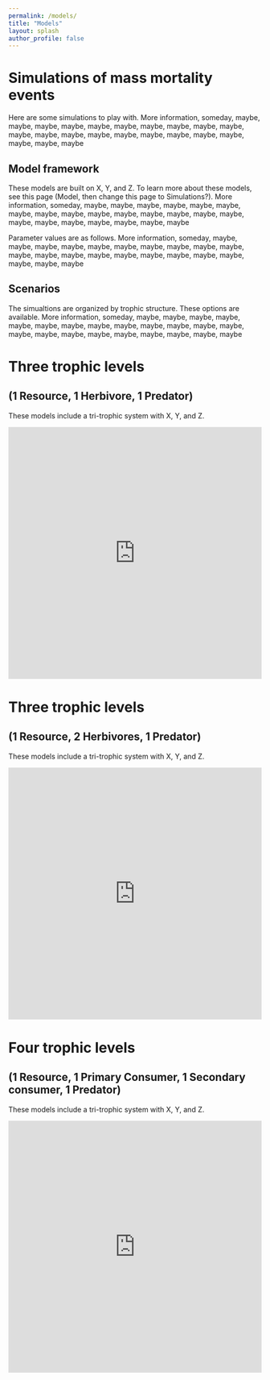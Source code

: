 ```yaml
---
permalink: /models/
title: "Models"
layout: splash
author_profile: false
---
```

# Simulations of mass mortality events
Here are some simulations to play with. More information, someday, maybe, maybe, maybe, maybe, maybe, maybe, maybe, maybe, maybe, maybe, maybe, maybe, maybe, maybe, maybe, maybe, maybe, maybe, maybe, maybe, maybe, maybe

## Model framework
These models are built on X, Y, and Z. To learn more about these models, see this page (Model, then change this page to Simulations?). More information, someday, maybe, maybe, maybe, maybe, maybe, maybe, maybe, maybe, maybe, maybe, maybe, maybe, maybe, maybe, maybe, maybe, maybe, maybe, maybe, maybe, maybe, maybe

Parameter values are as follows. More information, someday, maybe, maybe, maybe, maybe, maybe, maybe, maybe, maybe, maybe, maybe, maybe, maybe, maybe, maybe, maybe, maybe, maybe, maybe, maybe, maybe, maybe, maybe

## Scenarios
The simualtions are organized by trophic structure. These options are available. More information, someday, maybe, maybe, maybe, maybe, maybe, maybe, maybe, maybe, maybe, maybe, maybe, maybe, maybe, maybe, maybe, maybe, maybe, maybe, maybe, maybe, maybe, maybe

# Three trophic levels
## (1 Resource, 1 Herbivore, 1 Predator)
These models include a tri-trophic system with X, Y, and Z.

<iframe id="example1" src="https://simontye.shinyapps.io/2020_mme_model/"
style="border: non; width: 100%; height: 500px"
frameborder="0">
</iframe>



# Three trophic levels
## (1 Resource, 2 Herbivores, 1 Predator)
These models include a tri-trophic system with X, Y, and Z.

<iframe id="example1" src="https://simontye.shinyapps.io/2020_mme_model/"
style="border: non; width: 100%; height: 500px"
frameborder="0">
</iframe>



# Four trophic levels
## (1 Resource, 1 Primary Consumer, 1 Secondary consumer, 1 Predator)
These models include a tri-trophic system with X, Y, and Z.

<iframe id="example1" src="https://simontye.shinyapps.io/2020_mme_model/"
style="border: non; width: 100%; height: 500px"
frameborder="0">
</iframe>


